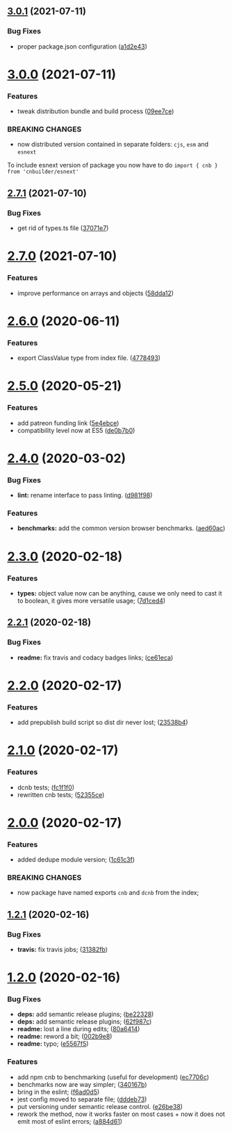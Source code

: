## [3.0.1](https://github.com/xobotyi/cnbuilder/compare/v3.0.0...v3.0.1) (2021-07-11)


### Bug Fixes

* proper package.json configuration ([a1d2e43](https://github.com/xobotyi/cnbuilder/commit/a1d2e43b22274e0cc229d503a69e4ddc3598f35a))

# [3.0.0](https://github.com/xobotyi/cnbuilder/compare/v2.7.1...v3.0.0) (2021-07-11)


### Features

* tweak distribution bundle and build process ([09ee7ce](https://github.com/xobotyi/cnbuilder/commit/09ee7ceffbb6125dac1670039606566cc817ed75))


### BREAKING CHANGES

* now distributed version contained in separate folders: `cjs`, `esm` and
`esnext`

To include esnext version of package you now have to do
`import { cnb } from 'cnbuilder/esnext'`

## [2.7.1](https://github.com/xobotyi/cnbuilder/compare/v2.7.0...v2.7.1) (2021-07-10)


### Bug Fixes

* get rid of types.ts file ([37071e7](https://github.com/xobotyi/cnbuilder/commit/37071e782b527391199c6b21581ac881af242904))

# [2.7.0](https://github.com/xobotyi/cnbuilder/compare/v2.6.0...v2.7.0) (2021-07-10)


### Features

* improve performance on arrays and objects ([58dda12](https://github.com/xobotyi/cnbuilder/commit/58dda1220efa6f5dee98d07513b8eb441303c6a4))

# [2.6.0](https://github.com/xobotyi/cnbuilder/compare/v2.5.0...v2.6.0) (2020-06-11)


### Features

* export ClassValue type from index file. ([4778493](https://github.com/xobotyi/cnbuilder/commit/4778493f85e28e716ecf797fe64abaf7496f5470))

# [2.5.0](https://github.com/xobotyi/cnbuilder/compare/v2.4.0...v2.5.0) (2020-05-21)


### Features

* add patreon funding link ([5e4ebce](https://github.com/xobotyi/cnbuilder/commit/5e4ebce409b718d3593f2530bea0ffe41ae96ba8))
* compatibility level now at ES5 ([de0b7b0](https://github.com/xobotyi/cnbuilder/commit/de0b7b0bf71341c0477ff7a6fe1bc6477d290e59))

# [2.4.0](https://github.com/xobotyi/cnbuilder/compare/v2.3.0...v2.4.0) (2020-03-02)


### Bug Fixes

* **lint:** rename interface to pass linting. ([d981f98](https://github.com/xobotyi/cnbuilder/commit/d981f983e985be01105563e465e7f0020047f971))


### Features

* **benchmarks:** add the common version browser benchmarks. ([aed60ac](https://github.com/xobotyi/cnbuilder/commit/aed60ac7991e62b4c1b3d46a290fced0fb03f331))

# [2.3.0](https://github.com/xobotyi/cnbuilder/compare/v2.2.1...v2.3.0) (2020-02-18)


### Features

* **types:** object value now can be anything, cause we only need to cast it to boolean, it gives more versatile usage; ([7d1ced4](https://github.com/xobotyi/cnbuilder/commit/7d1ced48d7439972917b372c42cd223fb963428a))

## [2.2.1](https://github.com/xobotyi/cnbuilder/compare/v2.2.0...v2.2.1) (2020-02-18)


### Bug Fixes

* **readme:** fix travis and codacy badges links; ([ce61eca](https://github.com/xobotyi/cnbuilder/commit/ce61ecab2d5e7efe8e2ac15c6abf42d56258d1c6))

# [2.2.0](https://github.com/xobotyi/cnbuilder/compare/v2.1.0...v2.2.0) (2020-02-17)


### Features

* add prepublish build script so dist dir never lost; ([23538b4](https://github.com/xobotyi/cnbuilder/commit/23538b4db4a8fc4d6297a8f94c9e01d4170a64a9))

# [2.1.0](https://github.com/xobotyi/cnbuilder/compare/v2.0.0...v2.1.0) (2020-02-17)


### Features

* dcnb tests; ([fc1f1f0](https://github.com/xobotyi/cnbuilder/commit/fc1f1f08dd0ea2070fe5186545016ad917f3ed3c))
* rewritten cnb tests; ([52355ce](https://github.com/xobotyi/cnbuilder/commit/52355ce51dcc59ec8bfe1da055fbf1910144c1b1))

# [2.0.0](https://github.com/xobotyi/cnbuilder/compare/v1.2.1...v2.0.0) (2020-02-17)


### Features

* added dedupe module version; ([1c61c3f](https://github.com/xobotyi/cnbuilder/commit/1c61c3fd2567d8586e22e46f02c6cc8050f8dcb5))


### BREAKING CHANGES

* now package have named exports `cnb` and `dcnb` from the index;

## [1.2.1](https://github.com/xobotyi/cnbuilder/compare/v1.2.0...v1.2.1) (2020-02-16)


### Bug Fixes

* **travis:** fix travis jobs; ([31382fb](https://github.com/xobotyi/cnbuilder/commit/31382fb2953d44facaa099fb30c671af15f86779))

# [1.2.0](https://github.com/xobotyi/cnbuilder/compare/v1.1.7...v1.2.0) (2020-02-16)


### Bug Fixes

* **deps:** add semantic release plugins; ([be22328](https://github.com/xobotyi/cnbuilder/commit/be2232809e601e60772a8296e663bb9ab3c9047c))
* **deps:** add semantic release plugins; ([62f987c](https://github.com/xobotyi/cnbuilder/commit/62f987ca2c4cd42accf60b8bc87b30ba388526ab))
* **readme:** lost a line during edits; ([80a6414](https://github.com/xobotyi/cnbuilder/commit/80a641437d153a8d098dfaa797b6400bee1984c8))
* **readme:** reword a bit; ([002b9e8](https://github.com/xobotyi/cnbuilder/commit/002b9e8d7e823b8b9d5605627dd71b8b64c7cd91))
* **readme:** typo; ([e5567f5](https://github.com/xobotyi/cnbuilder/commit/e5567f584b18b6f42ec0a75739c41193a9229577))


### Features

* add npm cnb to benchmarking (useful for development) ([ec7706c](https://github.com/xobotyi/cnbuilder/commit/ec7706ce129a7338f046bb3e45457c64d08801e6))
* benchmarks now are way simpler; ([340167b](https://github.com/xobotyi/cnbuilder/commit/340167b2a8d8300f29e3e17fd5637d1efa1da60e))
* bring in the eslint; ([f6ad0d5](https://github.com/xobotyi/cnbuilder/commit/f6ad0d50bfbd933a67986c044738ad84df5840d9))
* jest config moved to separate file; ([dddeb73](https://github.com/xobotyi/cnbuilder/commit/dddeb73d22d65fb4eed9472dce053c6120419a62))
* put versioning under semantic release control. ([e26be38](https://github.com/xobotyi/cnbuilder/commit/e26be38f1d5aae203d43e624c05a36a3cb72fa3e))
* rework the method, now it works faster on most cases + now it does not emit most of eslint errors; ([a884d61](https://github.com/xobotyi/cnbuilder/commit/a884d617103d9266d19a507e60097b55a0073b0f))
